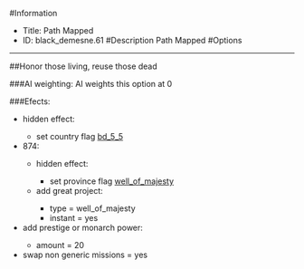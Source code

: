 #Information
 - Title: Path Mapped
 - ID: black_demesne.61
#Description
Path Mapped
#Options

___
##Honor those living, reuse those dead

###AI weighting:
AI weights this option at 0


###Efects:<ul><li>hidden effect:</li><ul><li>set country flag [bd_5_5](../flags/bd_5_5.md)</li></ul><li>874:</li><ul><li>hidden effect:</li><ul><li>set province flag [well_of_majesty](../flags/well_of_majesty.md)</li></ul><li>add great project:</li><ul><li>type = well_of_majesty</li><li>instant = yes</li></ul></ul><li>add prestige or monarch power:</li><ul><li>amount = 20</li></ul><li>swap non generic missions = yes</li></ul>
